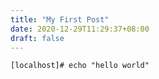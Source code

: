 ```yaml
---
title: "My First Post"
date: 2020-12-29T11:29:37+08:00
draft: false
---
```

```
[localhost]# echo "hello world"
```
